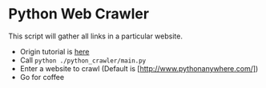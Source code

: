 # Python Web Crawler
This script will gather all links in a particular website.

- Origin tutorial is [here](https://github.com/buckyroberts/Spider)
- Call `python ./python_crawler/main.py`
- Enter a website to crawl (Default is [http://www.pythonanywhere.com/])
- Go for coffee